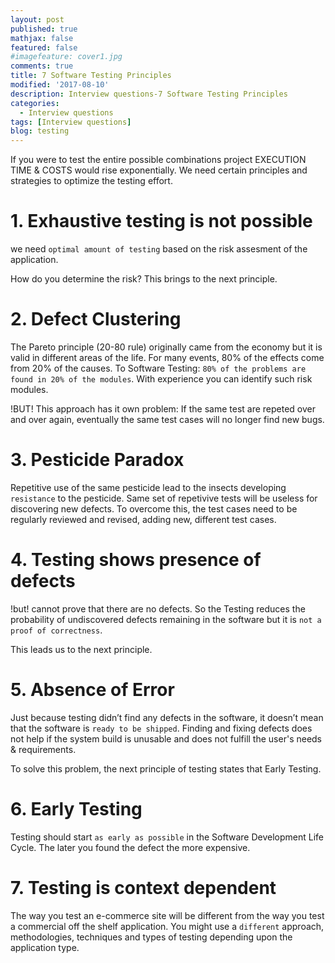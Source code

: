 ```yaml
---
layout: post
published: true
mathjax: false
featured: false
#imagefeature: cover1.jpg
comments: true
title: 7 Software Testing Principles
modified: '2017-08-10'
description: Interview questions-7 Software Testing Principles
categories:
  - Interview questions
tags: [Interview questions]
blog: testing
---
```


If you were to test the entire possible combinations project EXECUTION TIME & COSTS would rise exponentially.
We need certain principles and strategies to optimize the testing effort.

# 1. Exhaustive testing is not possible
we need `optimal amount of testing` based on the risk assesment of the application.

How do you determine the risk? This brings to the next principle.

# 2. Defect Clustering
The Pareto principle (20-80 rule) originally came from the economy but it is valid in different areas of the life.
For many events, 80% of the effects come from 20% of the causes.
To Software Testing: `80% of the problems are found in 20% of the modules`.
With experience you can identify such risk modules.

!BUT! This approach has it own problem: 
If the same test are repeted over and over again, eventually the same test cases will no longer find new bugs.

# 3. Pesticide Paradox
Repetitive use of the same pesticide lead to the insects developing `resistance` to the pesticide.
Same set of repetivive tests will be useless for discovering new defects.
To overcome this, the test cases need to be regularly reviewed and revised, adding new, different test cases.

# 4. Testing shows presence of defects
!but! cannot prove that there are no defects.
So the Testing reduces the probability of undiscovered defects remaining in the software 
but it is `not a proof of correctness`.

This leads us to the next principle.

# 5. Absence of Error
Just because testing didn’t find any defects in the software, it doesn’t mean that the software is `ready to be shipped`.
Finding and fixing defects does not help if the system build is unusable and does not fulfill the user's needs & requirements.

To solve this problem, the next principle of testing states that Early Testing.

# 6. Early Testing
Testing should start `as early as possible` in the Software Development Life Cycle. 
The later you found the defect the more expensive.

# 7. Testing is context dependent
The way you test an e-commerce site will be different from the way you test a commercial off the shelf application. 
You might use a `different` approach, methodologies, techniques and types of testing depending upon the application type.
